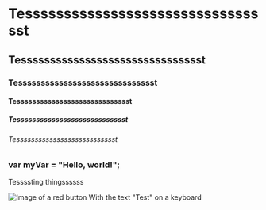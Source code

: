 # Tesssssssssssssssssssssssssssssssst
## Tessssssssssssssssssssssssssssssst
### Tesssssssssssssssssssssssssssssst
#### Tessssssssssssssssssssssssssssst
##### Tesssssssssssssssssssssssssssst
###### Tessssssssssssssssssssssssssst

### var myVar = "Hello, world!";

Tessssting thingssssss

![Image of a red button With the text "Test" on a keyboard](https://www.groeoenlandhof.de/wp-content/uploads/2024/05/test.jpg)
